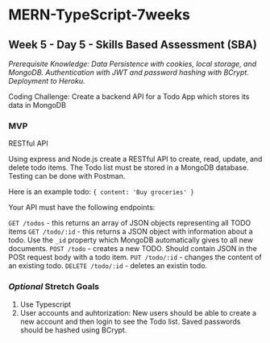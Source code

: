 # MERN-TypeScript-7weeks

## Week 5 - Day 5 - Skills Based Assessment (SBA)

*Prerequisite Knowledge: Data Persistence with cookies, local storage, and MongoDB. Authentication with JWT and password hashing with BCrypt. Deployment to Heroku.*

Coding Challenge: Create a backend API for a Todo App which stores its data in MongoDB

### MVP
RESTful API

Using express and Node.js create a RESTful API to create, read, update, and delete todo items. The Todo list must be stored in a MongoDB database.  Testing can be done with Postman.

Here is an example todo: `{ content: 'Buy groceries' }`

Your API must have the following endpoints:

`GET /todos` - this returns an array of JSON objects representing all TODO items
`GET /todo/:id` - this returns a JSON object with information about a todo. Use the `_id` property which MongoDB automatically gives to all new documents.
`POST /todo` - creates a new TODO. Should contain JSON in the POSt request body with a todo item.
`PUT /todo/:id` - changes the content of an existing todo.
`DELETE /todo/:id` - deletes an existin todo.

### *Optional* Stretch Goals

1. Use Typescript
2. User accounts and auhtorization: New users should be able to create a new account and then login to see the Todo list. Saved passwords should be hashed using BCrypt. 
